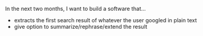 In the next two months, I want to build a software that...
- extracts the first search result of whatever the user googled in plain text
- give option to summarize/rephrase/extend the result

